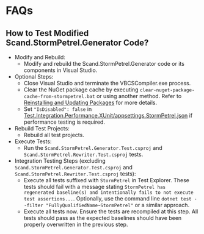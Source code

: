 # FAQs

## How to Test Modified Scand.StormPetrel.Generator Code?

* Modify and Rebuild:
    * Modify and rebuild the Scand.StormPetrel.Generator code or its components in Visual Studio.
* Optional Steps:
    * Close Visual Studio and terminate the VBCSCompiler.exe process.
    * Clear the NuGet package cache by executing `clear-nuget-package-cache-from-stormpetrel.bat` or using another method. Refer to <a href="https://learn.microsoft.com/en-us/nuget/consume-packages/reinstalling-and-updating-packages">Reinstalling and Updating Packages</a> for more details.
    * Set `"IsDisabled": false` in <a href="Test.Integration.Performance.XUnit/appsettings.StormPetrel.json">Test.Integration.Performance.XUnit/appsettings.StormPetrel.json</a> if performance testing is required.
* Rebuild Test Projects:
    * Rebuild all test projects.
* Execute Tests:
    * Run the `Scand.StormPetrel.Generator.Test.csproj` and `Scand.StormPetrel.Rewriter.Test.csproj` tests.
* Integration Testing Steps (excluding `Scand.StormPetrel.Generator.Test.csproj` and `Scand.StormPetrel.Rewriter.Test.csproj` tests):
    * Execute all tests suffixed with `StormPetrel` in Test Explorer. These tests should fail with a message stating `StormPetrel has regenerated baseline(s) and intentionally fails to not execute test assertions...`. Optionally, use the command line `dotnet test --filter "FullyQualifiedName~StormPetrel"` or a similar approach.
    * Execute all tests now. Ensure the tests are recompiled at this step. All tests should pass as the expected baselines should have been properly overwritten in the previous step.
